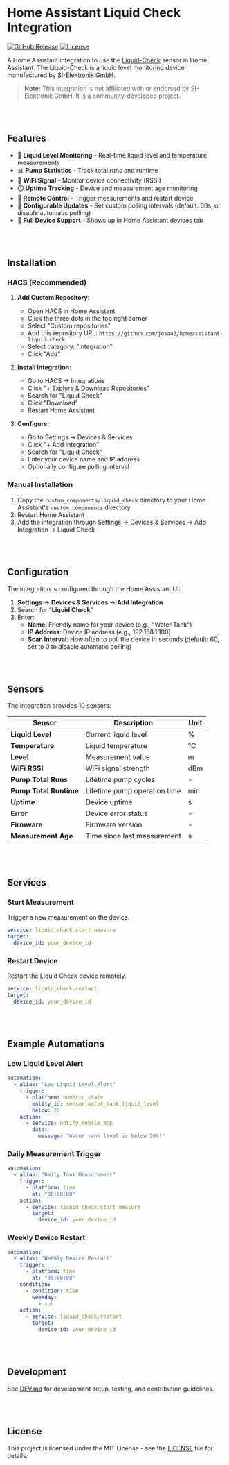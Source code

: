 # Home Assistant Liquid Check Integration

[![GitHub Release][releases-shield]][releases]
[![License][license-shield]](LICENSE)

A Home Assistant integration to use the [Liquid-Check](https://liquid-check-info.si-elektronik.de/) sensor in Home Assistant. The Liquid-Check is a liquid level monitoring device manufactured by [SI-Elektronik GmbH](https://www.si-elektronik.de/).

> **Note:** This integration is not affiliated with or endorsed by SI-Elektronik GmbH. It is a community-developed project.

<br><br>

## Features

- 🌊 **Liquid Level Monitoring** - Real-time liquid level and temperature measurements
- 📊 **Pump Statistics** - Track total runs and runtime
- 📡 **WiFi Signal** - Monitor device connectivity (RSSI)
- ⏱️ **Uptime Tracking** - Device and measurement age monitoring
- 🔧 **Remote Control** - Trigger measurements and restart device
- 🔄 **Configurable Updates** - Set custom polling intervals (default: 60s, or disable automatic polling)
- 📱 **Full Device Support** - Shows up in Home Assistant devices tab

<br><br>

## Installation

### HACS (Recommended)

1. **Add Custom Repository**:
   - Open HACS in Home Assistant
   - Click the three dots in the top right corner
   - Select "Custom repositories"
   - Add this repository URL: `https://github.com/josa42/homeassistant-liquid-check`
   - Select category: "Integration"
   - Click "Add"

2. **Install Integration**:
   - Go to HACS → Integrations
   - Click "+ Explore & Download Repositories"
   - Search for "Liquid Check"
   - Click "Download"
   - Restart Home Assistant

3. **Configure**:
   - Go to Settings → Devices & Services
   - Click "+ Add Integration"
   - Search for "Liquid Check"
   - Enter your device name and IP address
   - Optionally configure polling interval

### Manual Installation

1. Copy the `custom_components/liquid_check` directory to your Home Assistant's `custom_components` directory
2. Restart Home Assistant
3. Add the integration through Settings → Devices & Services → Add Integration → Liquid Check

<br><br>

## Configuration

The integration is configured through the Home Assistant UI:

1. **Settings** → **Devices & Services** → **Add Integration**
2. Search for "**Liquid Check**"
3. Enter:
   - **Name**: Friendly name for your device (e.g., "Water Tank")
   - **IP Address**: Device IP address (e.g., 192.168.1.100)
   - **Scan Interval**: How often to poll the device in seconds (default: 60, set to 0 to disable automatic polling)

<br><br>

## Sensors

The integration provides 10 sensors:

| Sensor | Description | Unit |
|--------|-------------|------|
| **Liquid Level** | Current liquid level | % |
| **Temperature** | Liquid temperature | °C |
| **Level** | Measurement value | m |
| **WiFi RSSI** | WiFi signal strength | dBm |
| **Pump Total Runs** | Lifetime pump cycles | - |
| **Pump Total Runtime** | Lifetime pump operation time | min |
| **Uptime** | Device uptime | s |
| **Error** | Device error status | - |
| **Firmware** | Firmware version | - |
| **Measurement Age** | Time since last measurement | s |

<br><br>

## Services

### Start Measurement

Trigger a new measurement on the device.

```yaml
service: liquid_check.start_measure
target:
  device_id: your_device_id
```

### Restart Device

Restart the Liquid Check device remotely.

```yaml
service: liquid_check.restart
target:
  device_id: your_device_id
```

<br><br>

## Example Automations

### Low Liquid Level Alert

```yaml
automation:
  - alias: "Low Liquid Level Alert"
    trigger:
      - platform: numeric_state
        entity_id: sensor.water_tank_liquid_level
        below: 20
    action:
      - service: notify.mobile_app
        data:
          message: "Water tank level is below 20%!"
```

### Daily Measurement Trigger

```yaml
automation:
  - alias: "Daily Tank Measurement"
    trigger:
      - platform: time
        at: "08:00:00"
    action:
      - service: liquid_check.start_measure
        target:
          device_id: your_device_id
```

### Weekly Device Restart

```yaml
automation:
  - alias: "Weekly Device Restart"
    trigger:
      - platform: time
        at: "03:00:00"
    condition:
      - condition: time
        weekday:
          - sun
    action:
      - service: liquid_check.restart
        target:
          device_id: your_device_id
```

<br><br>

## Development

See [DEV.md](DEV.md) for development setup, testing, and contribution guidelines.

<br><br>

## License

This project is licensed under the MIT License - see the [LICENSE](LICENSE) file for details.

[releases-shield]: https://img.shields.io/github/release/josa42/homeassistant-liquid-check.svg
[releases]: https://github.com/josa42/homeassistant-liquid-check/releases
[license-shield]: https://img.shields.io/github/license/josa42/homeassistant-liquid-check.svg
